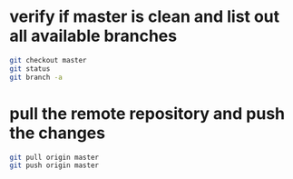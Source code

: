 
# verify if master is clean and list out all available branches
``` bash
git checkout master
git status
git branch -a
```
# pull the remote repository and push the changes
```bash
git pull origin master
git push origin master
```
